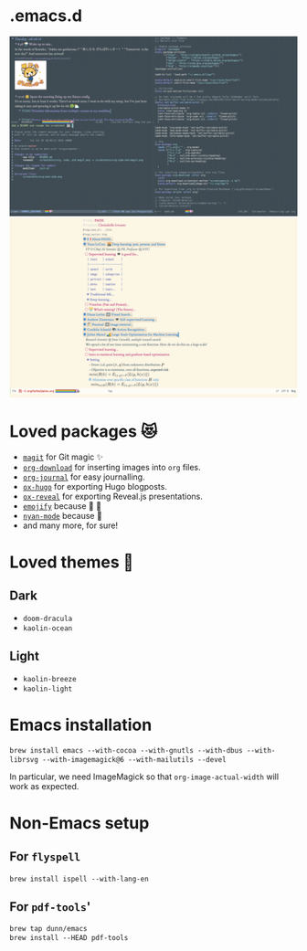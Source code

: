 # .emacs.d
![Current setup](screenshots/org-magit-and-code.png "Current setup")
![Org mode in fullscreen](screenshots/org.png "Org mode")

# Loved packages :heart_eyes_cat:
- [`magit`](https://magit.vc) for Git magic :sparkles:
- [`org-download`](https://github.com/abo-abo/org-download/) for inserting images into `org` files.
- [`org-journal`](https://github.com/bastibe/org-journal) for easy journalling.
- [`ox-hugo`](https://github.com/kaushalmodi/ox-hugo) for exporting Hugo blogposts.
- [`ox-reveal`](https://github.com/hexmode/ox-reveal) for exporting Reveal.js presentations.
- [`emojify`](https://github.com/iqbalansari/emacs-emojify) because :100: :curry:
- [`nyan-mode`](https://github.com/TeMPOraL/nyan-mode) because :rainbow:
- and many more, for sure!

# Loved themes :nail_care:
## Dark
- `doom-dracula`
- `kaolin-ocean`
##  Light
- `kaolin-breeze`
- `kaolin-light`

# Emacs installation
```
brew install emacs --with-cocoa --with-gnutls --with-dbus --with-librsvg --with-imagemagick@6 --with-mailutils --devel
```
In particular, we need ImageMagick so that `org-image-actual-width` will work as expected.

# Non-Emacs setup
## For `flyspell`
```
brew install ispell --with-lang-en
```
## For `pdf-tools`'
```
brew tap dunn/emacs
brew install --HEAD pdf-tools
```
